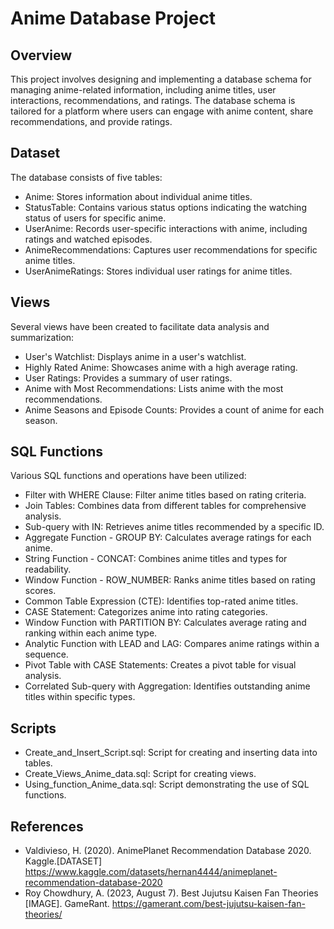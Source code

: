 # Anime Database Project
## Overview
This project involves designing and implementing a database schema for managing anime-related information, including anime titles, user interactions, recommendations, and ratings. The database schema is tailored for a platform where users can engage with anime content, share recommendations, and provide ratings.

## Dataset
The database consists of five tables:

- Anime: Stores information about individual anime titles.
- StatusTable: Contains various status options indicating the watching status of users for specific anime.
- UserAnime: Records user-specific interactions with anime, including ratings and watched episodes.
- AnimeRecommendations: Captures user recommendations for specific anime titles.
- UserAnimeRatings: Stores individual user ratings for anime titles.

## Views
Several views have been created to facilitate data analysis and summarization:

- User's Watchlist: Displays anime in a user's watchlist.
- Highly Rated Anime: Showcases anime with a high average rating.
- User Ratings: Provides a summary of user ratings.
- Anime with Most Recommendations: Lists anime with the most recommendations.
- Anime Seasons and Episode Counts: Provides a count of anime for each season.

## SQL Functions
Various SQL functions and operations have been utilized:

- Filter with WHERE Clause: Filter anime titles based on rating criteria.
- Join Tables: Combines data from different tables for comprehensive analysis.
- Sub-query with IN: Retrieves anime titles recommended by a specific ID.
- Aggregate Function - GROUP BY: Calculates average ratings for each anime.
- String Function - CONCAT: Combines anime titles and types for readability.
- Window Function - ROW_NUMBER: Ranks anime titles based on rating scores.
- Common Table Expression (CTE): Identifies top-rated anime titles.
- CASE Statement: Categorizes anime into rating categories.
- Window Function with PARTITION BY: Calculates average rating and ranking within each anime type.
- Analytic Function with LEAD and LAG: Compares anime ratings within a sequence.
- Pivot Table with CASE Statements: Creates a pivot table for visual analysis.
- Correlated Sub-query with Aggregation: Identifies outstanding anime titles within specific types.
 
## Scripts
- Create_and_Insert_Script.sql: Script for creating and inserting data into tables.
- Create_Views_Anime_data.sql: Script for creating views.
- Using_function_Anime_data.sql: Script demonstrating the use of SQL functions.

##  References
- Valdivieso, H. (2020). AnimePlanet Recommendation Database 2020. Kaggle.[DATASET] https://www.kaggle.com/datasets/hernan4444/animeplanet-recommendation-database-2020 
- Roy Chowdhury, A. (2023, August 7). Best Jujutsu Kaisen Fan Theories [IMAGE]. GameRant. https://gamerant.com/best-jujutsu-kaisen-fan-theories/ 
